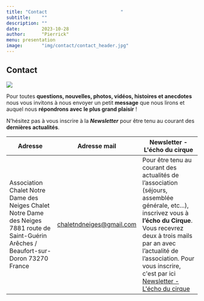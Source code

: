```yaml
---
title: "Contact                           "
subtitle:    ""
description: ""
date:        2023-10-28
author:      "Pierrick"
menu: presentation
image:       "img/contact/contact_header.jpg"
---
```


## Contact

![](/img/contact/contact1.jpg)

Pour toutes **questions, nouvelles, photos, vidéos, histoires et anecdotes** nous vous invitons à nous envoyer un petit **message** que nous lirons et auquel nous **répondrons avec le plus grand plaisir** !

N’hésitez pas à vous inscrire à la **_Newsletter_** pour être tenu au courant des **dernières actualités**.

| Adresse | Adresse mail | Newsletter - L'écho du cirque |
|---------|--------------|-------------------------------|
| Association Chalet Notre Dame des Neiges Chalet Notre Dame des Neiges 7881 route de Saint-Guérin Arêches / Beaufort-sur-Doron 73270 France | chaletndneiges@gmail.com | Pour être tenu au courant des actualités de l’association  (séjours, assemblée générale, etc...), inscrivez vous à **l’écho du Cirque**. Vous recevrez deux à trois mails par an avec l’actualité de l’association. Pour vous inscrire, c'est par ici [Newsletter - L'écho du cirque](https://chaletndneiges.us16.list-manage.com/subscribe?u=6658b02cc6448a49e82d855b4&id=23eaf4d8bf) |

